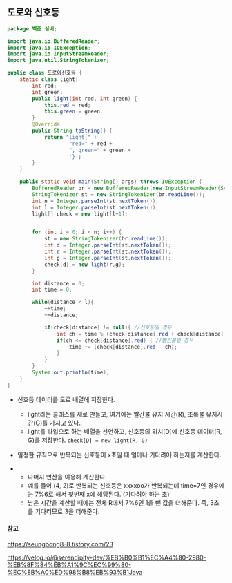 ## 도로와 신호등

```java
package 백준.실버;

import java.io.BufferedReader;
import java.io.IOException;
import java.io.InputStreamReader;
import java.util.StringTokenizer;

public class 도로와신호등 {
    static class light{
        int red;
        int green;
        public light(int red, int green) {
            this.red = red;
            this.green = green;
        }
        @Override
        public String toString() {
            return "light{" +
                    "red=" + red +
                    ", green=" + green +
                    '}';
        }
    }

    public static void main(String[] args) throws IOException {
        BufferedReader br = new BufferedReader(new InputStreamReader(System.in));
        StringTokenizer st = new StringTokenizer(br.readLine());
        int n = Integer.parseInt(st.nextToken());
        int l = Integer.parseInt(st.nextToken());
        light[] check = new light[l+1];


        for (int i = 0; i < n; i++) {
            st = new StringTokenizer(br.readLine());
            int d = Integer.parseInt(st.nextToken());
            int r = Integer.parseInt(st.nextToken());
            int g = Integer.parseInt(st.nextToken());
            check[d] = new light(r,g);
        }

        int distance = 0;
        int time = 0;

        while(distance < l){
            ++time;
            ++distance;

            if(check[distance] != null){ //신호등일 경우
                int ch = time % (check[distance].red + check[distance].green);//총 주기에서 현재 어느 위치에 있는지
                if(ch <= check[distance].red) { //빨간불일 경우
                    time += (check[distance].red - ch);
                }
            }
        }
        System.out.println(time);
    }
}

```

- 신호등 데이터를 도로 배열에 저장한다.
  - light라는 클래스를 새로 만들고, 여기에는 빨간불 유지 시간(R), 초록불 유지시간(G)를 가지고 있다.
  - light를 타입으로 하는 배열을 선언하고, 신호등의 위치(D)에 신호등 데이터(R, G)를 저장한다. `check[D] = new light(R, G)`

- 일정한 규칙으로 반복되는 신호등이 x초일 때 얼마나 기다려야 하는지를 계산한다.

- - 나머지 연산을 이용해 계산한다.
  - 예를 들어 (4, 2)로 반복되는 신호등은 xxxxoo가 반복되는데 time=7인 경우에는 7%6로 해서 첫번째 x에 해당된다. (기다려야 하는 초)
  - 남은 시간을 계산할 때에는 전체 R에서 7%6인 1을 뺀 값을 더해준다. 즉, 3초를 기다리므로 3을 더해준다.



#### 참고

https://seungbong8-8.tistory.com/23

https://velog.io/@serendipity-dev/%EB%B0%B1%EC%A4%80-2980-%EB%8F%84%EB%A1%9C%EC%99%80-%EC%8B%A0%ED%98%B8%EB%93%B1Java